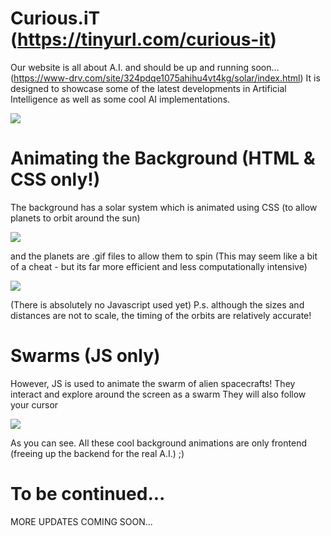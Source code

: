 # Curious.iT (https://tinyurl.com/curious-it)
Our website is all about A.I. and should be up and running soon...
(https://www-drv.com/site/324pdqe1075ahihu4vt4kg/solar/index.html)
It is designed to showcase some of the latest developments in Artificial Intelligence 
as well as some cool AI implementations.

![](https://raw.githubusercontent.com/mohammedterry/curious.it-website/master/screenshots/solar_system.jpg)

# Animating the Background (HTML & CSS only!)

The background has a solar system which is animated using CSS (to allow planets to orbit around the sun)

![](https://raw.githubusercontent.com/mohammedterry/curious.it-website/master/screenshots/orbits.gif)

and the planets are .gif files to allow them to spin (This may seem like a bit of a cheat - but its far more efficient and less computationally intensive)

![](https://github.com/mohammedterry/curious.it-website/blob/master/mars.gif)

(There is absolutely no Javascript used yet)
P.s. although the sizes and distances are not to scale, the timing of the orbits are relatively accurate!

# Swarms (JS only)

However, JS is used to animate the swarm of alien spacecrafts!
They interact and explore around the screen as a swarm
They will also follow your cursor

![](https://raw.githubusercontent.com/mohammedterry/curious.it-website/master/screenshots/swarms.gif)

As you can see.  All these cool background animations are only frontend (freeing up the backend for the real A.I.) ;)

# To be continued...
MORE UPDATES COMING SOON...
